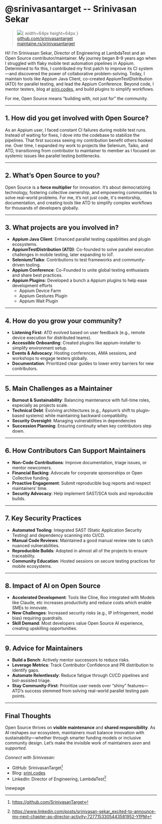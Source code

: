 # @srinivasantarget -- Srinivasan Sekar

> ![](https://i0.wp.com/github.com/srinivasantarget.png?resize=200%2C200&ssl=1){ width=64px height=64px }  
> [github.com/srinivasantarget](https://github.com/srinivasantarget)  
> [maintaine.rs/srinivasantarget](https://maintaine.rs/srinivasantarget)

Hi\! I’m Srinivasan Sekar, Director of Engineering at LambdaTest and an Open Source contributor/maintainer. My journey began 8–9 years ago when I struggled with flaky mobile test automation pipelines in Appium. Determined to fix this, I contributed my first patch to improve its CI system—and discovered the power of collaborative problem-solving. Today, I maintain tools like Appium Java Client, co-created AppiumTestDistribution (ATD) for parallel testing, and lead the Appium Conference. Beyond code, I mentor testers, blog at [srini.codes](https://srini.codes), and build plugins to simplify workflows.

For me, Open Source means “building with, not just for” the community.

---

## **1\. How did you get involved with Open Source?**

As an Appium user, I faced constant CI failures during mobile test runs. Instead of waiting for fixes, I dove into the codebase to stabilize the pipelines. That first success seeing my contribution benefit others hooked me. Over time, I expanded my work to projects like Selenium, Taiko, and ATD, transitioning from contributor to maintainer to member as I focused on systemic issues like parallel testing bottlenecks.

---

## **2\. What’s Open Source to you?**

Open Source is a **force multiplier** for innovation. It’s about democratizing technology, fostering collective ownership, and empowering communities to solve real-world problems. For me, it’s not just code, it's mentorship, documentation, and creating tools like ATD to simplify complex workflows for thousands of developers globally.

---

## **3\. What projects are you involved in?**

- **Appium Java Client**: Enhanced parallel testing capabilities and plugin ecosystems.
- **AppiumTestDistribution (ATD)**: Co-founded to solve parallel execution challenges in mobile testing, later expanding to IoT.
- **Selenium/Taiko**: Contributions to test frameworks and community-driven tooling.
- **Appium Conference**: Co-Founded to unite global testing enthusiasts and share best practices.
- **Appium Plugins:** Developed a bunch a Appium plugins to help ease development efforts
  - Appium Device Farm
  - Appium Gestures Plugin
  - Appium Wait Plugin

---

## **4\. How do you grow your community?**

- **Listening First**: ATD evolved based on user feedback (e.g., remote device execution for distributed teams).
- **Accessible Onboarding**: Created plugins like appium-installer to simplify environment setup.
- **Events & Advocacy**: Hosting conferences, AMA sessions, and workshops to engage testers globally.
- **Documentation**: Prioritized clear guides to lower entry barriers for new contributors.

---

## **5\. Main Challenges as a Maintainer**

- **Burnout & Sustainability**: Balancing maintenance with full-time roles, especially as projects scale.
- **Technical Debt**: Evolving architectures (e.g., Appium’s shift to plugin-based systems) while maintaining backward compatibility.
- **Security Oversight**: Managing vulnerabilities in dependencies
- **Succession Planning**: Ensuring continuity when key contributors step down.

---

## **6\. How Contributors Can Support Maintainers**

- **Non-Code Contributions**: Improve documentation, triage issues, or mentor newcomers.
- **Financial Backing**: Advocate for corporate sponsorships or Open Collective funding.
- **Proactive Engagement**: Submit reproducible bug reports and respect maintainers’ time.
- **Security Advocacy**: Help implement SAST/SCA tools and reproducible builds.

---

## **7\. Key Security Practices**

- **Automated Tooling**: Integrated SAST (Static Application Security Testing) and dependency scanning into CI/CD.
- **Manual Code Reviews**: Maintained a good manual review rate to catch nuanced vulnerabilities.
- **Reproducible Builds**: Adopted in almost all of the projects to ensure traceability.
- **Community Education**: Hosted sessions on secure testing practices for mobile ecosystems.

---

## **8\. Impact of AI on Open Source**

- **Accelerated Development**: Tools like Cline, Roo integrated with Models like Claude, etc increases productivity and reduce costs which enable SMEs to innovate.
- **New Challenges**: Increased security risks (e.g., IP infringement, model bias) requiring guardrails.
- **Skill Demand**: Most developers value Open Source AI experience, creating upskilling opportunities.

---

## **9\. Advice for Maintainers**

- **Build a Bench**: Actively mentor successors to reduce risks.
- **Leverage Metrics**: Track Contributor Confidence and PR distribution to identify gaps.
- **Automate Relentlessly**: Reduce fatigue through CI/CD pipelines and bot-assisted triage.
- **Stay Community-First**: Prioritize user needs over “shiny” features—ATD’s success stemmed from solving real-world parallel testing pain points.

---

## **Final Thoughts**

Open Source thrives on **visible maintenance** and **shared responsibility**. As AI reshapes our ecosystem, maintainers must balance innovation with sustainability—whether through smarter funding models or inclusive community design. Let’s make the invisible work of maintainers _seen_ and _supported_.

_Connect with Srinivasan:_

- GitHub: SrinivasanTarget[^367]
- Blog: [srini.codes](https://srini.codes/)
- LinkedIn: Director of Engineering, LambdaTest[^368]

\newpage


[^367]: https://github.com/SrinivasanTarget
[^368]: https://www.linkedin.com/posts/srinivasan-sekar_excited-to-announce-my-next-chapter-as-director-activity-7277153305443581952-YfPM
